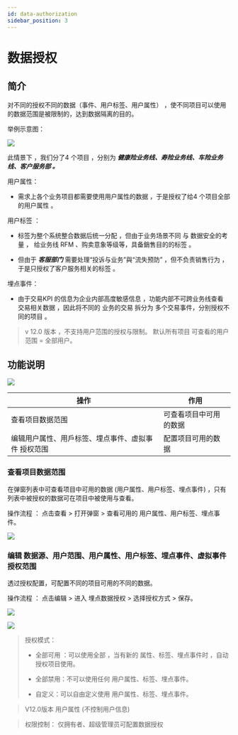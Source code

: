 ```yaml
---
id: data-authorization
sidebar_position: 3
---
```


# 数据授权

## 简介[](#jian-jie)

对不同的授权不同的数据（事件、用户标签、用户属性） ，使不同项目可以使用的数据范围是被限制的，达到数据隔离的目的。

举例示意图：

![](https://gblobscdn.gitbook.com/assets%2F-M2qbZInaXgdm8kkNosp%2F-MMtsNVauG-I9X8H6e_w%2F-MMtsQVw106rjldQRveS%2F2020%20Q3%20%E7%89%88%20Copy%208.png?alt=media&token=031360be-e89f-4c88-9a32-30ac669c3e24)

此情景下 ，我们分了4 个项目 ，分别为 **_健康险业务线、寿险业务线、车险业务线、客户服务部 。_**

用户属性：

* 需求上各个业务项目都需要使用用户属性的数据 ，于是授权了给4 个项目全部的用户属性 。

用户标签 ：

* 标签为整个系统整合数据后统一分配 ，但由于业务场景不同 与 数据安全的考量 ， 给业务线 RFM 、购卖意象等级等，具备銷售目的的标签 。
    
* 但由于 _**客服部门**_ 需要处理“投诉与业务”與“流失预防” ，但不负责销售行为 ，于是只授权了客户服务相关的标签 。

埋点事件：

* 由于交易KPI 的信息为企业内部高度敏感信息 ，功能内部不可跨业务线查看 交易相关数据 ，因此将不同的 业务的交易 拆分为 多个交易事件，分别授权不同的项目 。
    
> v 12.0 版本 ，不支持用户范围的授权与限制。 默认所有项目 可查看的用户范围 = 全部用户。


## 功能说明[](#gong-neng-shuo-ming)

![](https://gblobscdn.gitbook.com/assets%2F-M2qbZInaXgdm8kkNosp%2F-MdH-kQRsk-7EGLrJHVq%2F-MdH09rILiCKAWD-1DpK%2Fimage.png?alt=media&token=de52be2a-2c15-4be2-857d-dafb4e903657)

| 操作  | 作用  |
| --- | --- |
| 查看项目数据范围 | 可查看项目中可用的数据 |
| 编辑用户属性、用戶标签、埋点事件、虚拟事件 授权范围 | 配置项目可用的数据 |


### 查看项目数据范围[](#cha-kan-xiang-mu-shu-ju-fan-wei)

在弹窗列表中可查看项目中可用的数据 (用户属性、用户标签、埋点事件) ，只有列表中被授权的数据可在项目中被使用与查看。

操作流程 ： 点击查看 > 打开弹窗 > 查看可用的 用户属性、用户标签、埋点事件。

![](https://gblobscdn.gitbook.com/assets%2F-M2qbZInaXgdm8kkNosp%2F-MkHBnQw9E0sdmYDJiDL%2F-MkHBtAiMI7dZ8YT-CMn%2Fimage.png?alt=media&token=3da325d1-4a7e-45da-a2f6-40737c98f411)


### 编辑 数据源、用户范围、用户属性、用户标签、埋点事件、虚拟事件 授权范围[](#bian-ji-shu-ju-yuan-yong-hu-fan-wei-yong-hu-shu-xing-yong-hu-biao-qian-mai-dian-shi-jian-xu-ni-shi-jian-shou-quan-fan-wei)

透过授权配置，可配置不同的项目可用的不同的数据。

操作流程 ： 点击编辑 > 进入 埋点数据授权 > 选择授权方式 > 保存。

![](https://gblobscdn.gitbook.com/assets%2F-M2qbZInaXgdm8kkNosp%2F-MkHBnQw9E0sdmYDJiDL%2F-MkHBynxJw5xZA7SmG7h%2Fimage.png?alt=media&token=7d0dc852-940f-4396-a725-15c34bae76d9)

![](https://gblobscdn.gitbook.com/assets%2F-M2qbZInaXgdm8kkNosp%2F-MkHBnQw9E0sdmYDJiDL%2F-MkHC1x4XEDlxqxwmKkI%2Fimage.png?alt=media&token=145d5338-fea5-4fd5-954d-990c09172902)

> 授权模式：
> 
> * 全部可用 ：可以使用全部 ，当有新的 属性、标签、埋点事件时 ，自动授权项目使用。
> 
> * 全部禁用：不可以使用任何 用户属性、标签、埋点事件。 
> 
> * 自定义：可以自由定义使用 用户属性、标签、埋点事件。

> V12.0版本 用户属性 (不控制用户信息)

> 权限控制： 仅拥有者、超级管理员可配置数据授权

